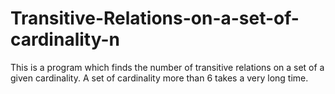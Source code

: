 # Transitive-Relations-on-a-set-of-cardinality-n
This is a program which finds the number of transitive relations on a set of a given cardinality. A set of cardinality more than 6 takes a very long time.
